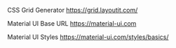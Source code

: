 

CSS Grid Generator 
https://grid.layoutit.com/


Material UI Base URL 
https://material-ui.com


Material UI Styles 
https://material-ui.com/styles/basics/